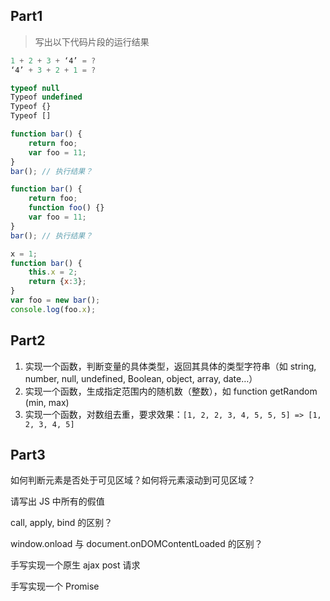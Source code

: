 ## Part1

> 写出以下代码片段的运行结果

```js
1 + 2 + 3 + ‘4’ = ?
‘4’ + 3 + 2 + 1 = ?
```



```js
typeof null
Typeof undefined
Typeof {}
Typeof []
```



```js
function bar() {
    return foo;
    var foo = 11;
}
bar(); // 执行结果？

function bar() {
    return foo;
    function foo() {}
    var foo = 11; 
}
bar(); // 执行结果？
```



```js
x = 1;
function bar() {
    this.x = 2;
    return {x:3};
}
var foo = new bar();
console.log(foo.x);
```



## Part2

1. 实现一个函数，判断变量的具体类型，返回其具体的类型字符串（如 string, number, null, undefined, Boolean, object, array, date…）
2. 实现一个函数，生成指定范围内的随机数（整数），如 function getRandom (min, max)
3. 实现一个函数，对数组去重，要求效果：`[1, 2, 2, 3, 4, 5, 5, 5] => [1, 2, 3, 4, 5]`



## Part3

如何判断元素是否处于可见区域？如何将元素滚动到可见区域？



请写出 JS 中所有的假值



call, apply, bind 的区别？



window.onload 与 document.onDOMContentLoaded 的区别？



手写实现一个原生 ajax post 请求



手写实现一个 Promise

